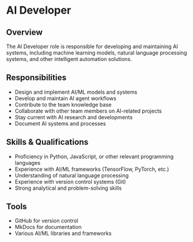 # AI Developer

## Overview

The AI Developer role is responsible for developing and maintaining AI systems, including machine learning models, natural language processing systems, and other intelligent automation solutions.

## Responsibilities

- Design and implement AI/ML models and systems
- Develop and maintain AI agent workflows
- Contribute to the team knowledge base
- Collaborate with other team members on AI-related projects
- Stay current with AI research and developments
- Document AI systems and processes

## Skills & Qualifications

- Proficiency in Python, JavaScript, or other relevant programming languages
- Experience with AI/ML frameworks (TensorFlow, PyTorch, etc.)
- Understanding of natural language processing
- Experience with version control systems (Git)
- Strong analytical and problem-solving skills

## Tools

- GitHub for version control
- MkDocs for documentation
- Various AI/ML libraries and frameworks